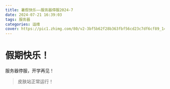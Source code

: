 ```yaml
---
title: 暑假快乐——服务器停服2024-7
date: 2024-07-21 16:39:03
tags: 服务器
categories: 运维
cover: https://pic1.zhimg.com/80/v2-3bf5b62f28b363fbf56cd23c7df6cf89_1440w.png
---
```

# 假期快乐！
服务器停服，开学再见！
> 皮肤站正常运行！